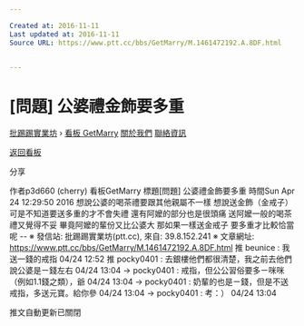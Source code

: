 ```yaml
---

Created at: 2016-11-11
Last updated at: 2016-11-11
Source URL: https://www.ptt.cc/bbs/GetMarry/M.1461472192.A.8DF.html


---
```


# [問題] 公婆禮金飾要多重


[批踢踢實業坊](https://www.ptt.cc/) › [看板 GetMarry](https://www.ptt.cc/bbs/GetMarry/index.html) [關於我們](https://www.ptt.cc/about.html) [聯絡資訊](https://www.ptt.cc/contact.html)

[返回看板](https://www.ptt.cc/bbs/GetMarry/index.html)

分享

作者p3d660 (cherry)
看板GetMarry
標題\[問題\] 公婆禮金飾要多重
時間Sun Apr 24 12:29:50 2016
想說公婆的喝茶禮要跟其他親屬不一樣 想說送金飾（金戒子） 可是不知道要送多重的才不會失禮 還有阿嬤的部分也是很頭痛 送阿嬤一般的喝茶禮又覺得不妥 畢竟阿嬤的輩份又比公婆大 那如果一樣送金戒子 要多重才比較恰當呢 -- ※ 發信站: 批踢踢實業坊(ptt.cc), 來自: 39.8.152.241 ※ 文章網址: <https://www.ptt.cc/bbs/GetMarry/M.1461472192.A.8DF.html>
推 beunice : 我送一錢的戒指 04/24 12:52
推 pocky0401 : 去銀樓他們都很清楚，我之前去他們說公婆是ㄧ錢左右 04/24 13:04
→ pocky0401 : 戒指，但公公習俗要多ㄧ咪咪（例如1.1錢之類），爺 04/24 13:04
→ pocky0401 : 奶輩的也是ㄧ錢，但是不送戒指，多送元寶。給你參 04/24 13:04
→ pocky0401 : 考：） 04/24 13:04

推文自動更新已關閉

